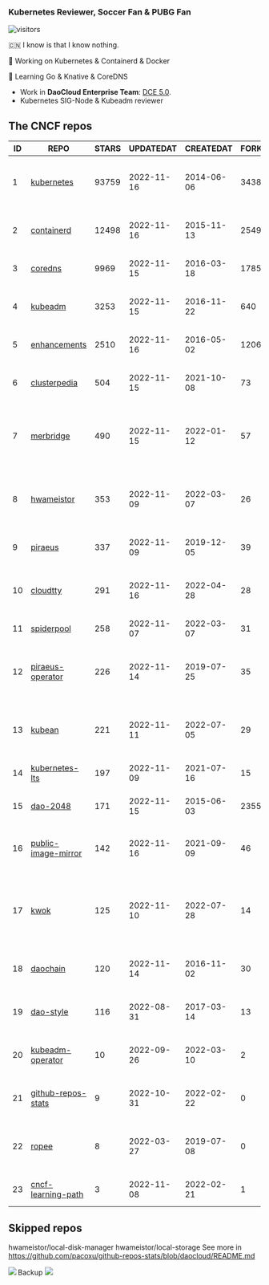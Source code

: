 ### Kubernetes Reviewer, Soccer Fan & PUBG Fan
![visitors](https://visitor-badge.glitch.me/badge?page_id=pacoxu.pacoxu&left_color=green&right_color=red)
 
 🇨🇳 I know is that I know nothing. 
 
 🔭 Working on Kubernetes & Containerd & Docker
 
 🌱 Learning Go & Knative & CoreDNS

- Work in **DaoCloud Enterprise Team**: [DCE 5.0](https://www.daocloud.io/dce_5.0).
- Kubernetes SIG-Node & Kubeadm reviewer


<!--START_SECTION:github_repos-->
## The CNCF repos
| ID |                                   REPO                                   | STARS | UPDATEDAT  | CREATEDAT  | FORKSCOUNT |                                  DESCRIPTIONS                                  |
|----|--------------------------------------------------------------------------|-------|------------|------------|------------|--------------------------------------------------------------------------------|
|  1 | [kubernetes](https://github.com/kubernetes/kubernetes)                   | 93759 | 2022-11-16 | 2014-06-06 |      34383 | Production-Grade Container Scheduling and Management                           |
|  2 | [containerd](https://github.com/containerd/containerd)                   | 12498 | 2022-11-16 | 2015-11-13 |       2549 | An open and reliable container runtime                                         |
|  3 | [coredns](https://github.com/coredns/coredns)                            |  9969 | 2022-11-15 | 2016-03-18 |       1785 | CoreDNS is a DNS server that chains plugins                                    |
|  4 | [kubeadm](https://github.com/kubernetes/kubeadm)                         |  3253 | 2022-11-15 | 2016-11-22 |        640 | Aggregator for issues filed against kubeadm                                    |
|  5 | [enhancements](https://github.com/kubernetes/enhancements)               |  2510 | 2022-11-16 | 2016-05-02 |       1206 | Enhancements tracking repo for Kubernetes                                      |
|  6 | [clusterpedia](https://github.com/clusterpedia-io/clusterpedia)          |   504 | 2022-11-15 | 2021-10-08 |         73 | The Encyclopedia of Kubernetes clusters                                        |
|  7 | [merbridge](https://github.com/merbridge/merbridge)                      |   490 | 2022-11-15 | 2022-01-12 |         57 | Use eBPF to speed up your Service Mesh like crossing an Einstein-Rosen Bridge. |
|  8 | [hwameistor](https://github.com/hwameistor/hwameistor)                   |   353 | 2022-11-09 | 2022-03-07 |         26 | Hwameistor is an HA local storage system for cloud-native stateful workloads.  |
|  9 | [piraeus](https://github.com/piraeusdatastore/piraeus)                   |   337 | 2022-11-09 | 2019-12-05 |         39 | High Available Datastore for Kubernetes                                        |
| 10 | [cloudtty](https://github.com/cloudtty/cloudtty)                         |   291 | 2022-11-16 | 2022-04-28 |         28 | A Friendly Kubernetes CloudShell (Web Terminal) !                              |
| 11 | [spiderpool](https://github.com/spidernet-io/spiderpool)                 |   258 | 2022-11-07 | 2022-03-07 |         31 | kubernetes ipam                                                                |
| 12 | [piraeus-operator](https://github.com/piraeusdatastore/piraeus-operator) |   226 | 2022-11-14 | 2019-07-25 |         35 | The Piraeus Operator manages LINSTOR clusters in Kubernetes.                   |
| 13 | [kubean](https://github.com/kubean-io/kubean)                            |   221 | 2022-11-11 | 2022-07-05 |         29 |  :seedling: Kubernetes lifecycle management operator based on kubespray.       |
| 14 | [kubernetes-lts](https://github.com/klts-io/kubernetes-lts)              |   197 | 2022-11-09 | 2021-07-16 |         15 | Kubernetes LTS(long term support)                                              |
| 15 | [dao-2048](https://github.com/DaoCloud/dao-2048)                         |   171 | 2022-11-15 | 2015-06-03 |       2355 | 2048 is a number puzzle game.                                                  |
| 16 | [public-image-mirror](https://github.com/DaoCloud/public-image-mirror)   |   142 | 2022-11-16 | 2021-09-09 |         46 | 很多镜像都在国外。比如 gcr 。国内下载很慢，需要加速。                          |
| 17 | [kwok](https://github.com/kubernetes-sigs/kwok)                          |   125 | 2022-11-10 | 2022-07-28 |         14 | Kubernetes WithOut Kubelet -  Simulates thousands of Nodes and Clusters.       |
| 18 | [daochain](https://github.com/DaoCloud/daochain)                         |   120 | 2022-11-14 | 2016-11-02 |         30 | Docker image verification system based on Ethereum                             |
| 19 | [dao-style](https://github.com/DaoCloud/dao-style)                       |   116 | 2022-08-31 | 2017-03-14 |         13 | 🎉 A high quality component library built on Vue.js 2.0                        |
| 20 | [kubeadm-operator](https://github.com/pacoxu/kubeadm-operator)           |    10 | 2022-09-26 | 2022-03-10 |          2 | Test work on the design of kubeadm operator                                    |
| 21 | [github-repos-stats](https://github.com/pacoxu/github-repos-stats)       |     9 | 2022-10-31 | 2022-02-22 |          0 | Collect Repos Star/Fork/Watch Counts Everyday                                  |
| 22 | [ropee](https://github.com/DaoCloud/ropee)                               |     8 | 2022-03-27 | 2019-07-08 |          0 | A scalable prometheus remote storage adapter for splunk.                       |
| 23 | [cncf-learning-path](https://github.com/pacoxu/cncf-learning-path)       |     3 | 2022-11-08 | 2022-02-21 |          1 | record my learning CNCF related path                                           |



## Skipped repos
hwameistor/local-disk-manager
hwameistor/local-storage<!--END_SECTION:github_repos-->
See more in https://github.com/pacoxu/github-repos-stats/blob/daocloud/README.md


<!--START_SECTION:my_github-->

<!--END_SECTION:my_github-->

<a href="https://pacoxu.wordpress.com/">
  <img align="left" src="https://github-readme-stats.vercel.app/api?username=pacoxu&show_icons=true" />
</a>

Backup ![](https://komarev.com/ghpvc/?username=pacoxu)

